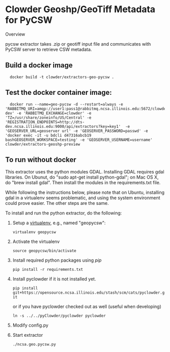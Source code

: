 # Clowder Geoshp/GeoTiff Metadata for PyCSW

Overview

pycsw extractor takes .zip or geotiff input file and communicates with PyCSW server to retrieve CSW metadata.

## Build a docker image
      docker build -t clowder/extractors-geo-pycsw .

## Test the docker container image:
      docker run --name=geo-pycsw -d --restart=always -e 'RABBITMQ_URI=amqp://user1:pass1@rabbitmq.ncsa.illinois.edu:5672/clowder-dev' -e 'RABBITMQ_EXCHANGE=clowder' -e 'TZ=/usr/share/zoneinfo/US/Central' -e 'REGISTRATION_ENDPOINTS=http://dts-dev.ncsa.illinois.edu:9000/api/extractors?key=key1'  -e 'GEOSERVER_URL=geoserver url' -e 'GEOSERVER_PASSWORD=passwd' -e 'docker exec -it -u bdcli d47316abcb19 bashGEOSERVER_WORKSPACE=testing' -e 'GEOSERVER_USERNAME=username' clowder/extractors-geoshp-preview

## To run without docker

This extractor uses the python modules GDAL.
Installing GDAL requires gdal libraries.
On Ubunut, do "sudo apt-get install python-gdal"; on Mac OS X, do
"brew install gdal". Then install the modules in the requirements.txt file.

While following the instructions below, please note that
on Ubuntu, installing gdal in a virtualenv seems
problematic, and using the system environment could prove easier.
The other steps are the same.

To install and run the python extractor, do the following:

1. Setup a [virtualenv](https://virtualenv.pypa.io), e.g., named "geopycsw":

   `virtualenv geopycsw`
2. Activate the virtualenv

   `source geopycsw/bin/activate`
3. Install required python packages using *pip*

   `pip install -r requirements.txt`
4. Install pyclowder if it is not installed yet.

   `pip install git+https://opensource.ncsa.illinois.edu/stash/scm/cats/pyclowder.git`

   or if you have pyclowder checked out as well (useful when developing)

   `ln -s ../../pyClowder/pyclowder pyclowder`
5. Modify config.py 
6. Start extractor

   `./ncsa.geo.pycsw.py`


